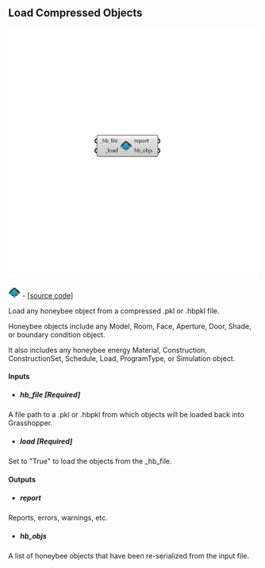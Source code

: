 ## Load Compressed Objects

![](../../images/components/Load_Compressed_Objects.png)

![](../../images/icons/Load_Compressed_Objects.png) - [[source code]](https://github.com/ladybug-tools/honeybee-grasshopper-core/blob/master/honeybee_grasshopper_core/src//HB%20Load%20Compressed%20Objects.py)


Load any honeybee object from a compressed .pkl or .hbpkl file. 

Honeybee objects include any Model, Room, Face, Aperture, Door, Shade, or boundary condition object. 

It also includes any honeybee energy Material, Construction, ConstructionSet, Schedule, Load, ProgramType, or Simulation object. 



#### Inputs
* ##### hb_file [Required]
A file path to a .pkl or .hbpkl from which objects will be loaded back into Grasshopper. 
* ##### load [Required]
Set to "True" to load the objects from the _hb_file. 

#### Outputs
* ##### report
Reports, errors, warnings, etc. 
* ##### hb_objs
A list of honeybee objects that have been re-serialized from the input file. 